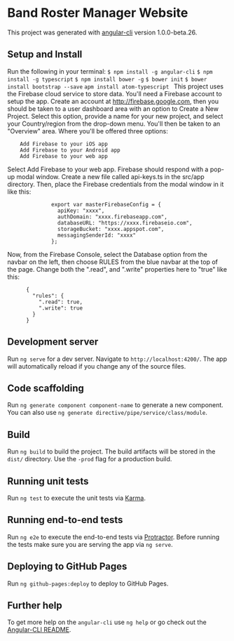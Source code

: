 # Band Roster Manager Website

This project was generated with [angular-cli](https://github.com/angular/angular-cli) version 1.0.0-beta.26.

## Setup and Install
Run the following in your terminal:
`$ npm install -g angular-cli`
`$ npm install -g typescript`
`$ npm install bower -g`
`$ bower init`
`$ bower install bootstrap --save`
`apm install atom-typescript
`
This project uses the Firebase cloud service to store data. You'll need a Firebase account to setup the app. Create an account at http://firebase.google.com, then you should be taken to a user dashboard area with an option to Create a New Project. Select this option, provide a name for your new project, and select your Country/region from the drop-down menu. You'll then be taken to an "Overview" area. Where you'll be offered three options:

        Add Firebase to your iOS app
        Add Firebase to your Android app
        Add Firebase to your web app
Select Add Firebase to your web app. Firebase should respond with a pop-up modal window. Create a new file called api-keys.ts in the src/app directory. Then, place the Firebase credentials from the modal window in it like this:

                  export var masterFirebaseConfig = {
                    apiKey: "xxxx",
                    authDomain: "xxxx.firebaseapp.com",
                    databaseURL: "https://xxxx.firebaseio.com",
                    storageBucket: "xxxx.appspot.com",
                    messagingSenderId: "xxxx"
                  };
Now, from the Firebase Console, select the Database option from the navbar on the left, then choose RULES from the blue navbar at the top of the page. Change both the ".read", and ".write" properties here to "true" like this:

          {
            "rules": {
              ".read": true,
              ".write": true
            }
          }

## Development server
Run `ng serve` for a dev server. Navigate to `http://localhost:4200/`. The app will automatically reload if you change any of the source files.

## Code scaffolding

Run `ng generate component component-name` to generate a new component. You can also use `ng generate directive/pipe/service/class/module`.

## Build

Run `ng build` to build the project. The build artifacts will be stored in the `dist/` directory. Use the `-prod` flag for a production build.

## Running unit tests

Run `ng test` to execute the unit tests via [Karma](https://karma-runner.github.io).

## Running end-to-end tests

Run `ng e2e` to execute the end-to-end tests via [Protractor](http://www.protractortest.org/).
Before running the tests make sure you are serving the app via `ng serve`.

## Deploying to GitHub Pages

Run `ng github-pages:deploy` to deploy to GitHub Pages.

## Further help

To get more help on the `angular-cli` use `ng help` or go check out the [Angular-CLI README](https://github.com/angular/angular-cli/blob/master/README.md).

